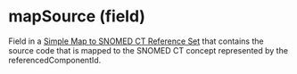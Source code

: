 # mapSource (field)

Field in a [Simple Map to SNOMED CT Reference Set](../../../reference-set-release-file-specification/5.2-reference-set-types/5.2.3-map-reference-sets/5.2.3.2-simple-map-to-snomed-ct-reference-set.md) that contains the source code that is mapped to the SNOMED CT concept represented by the referencedComponentId.
